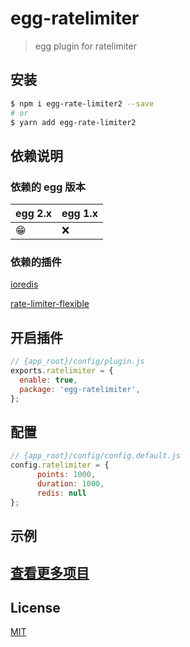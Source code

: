 # egg-ratelimiter

> egg plugin for ratelimiter

## 安装

```bash
$ npm i egg-rate-limiter2 --save
# or
$ yarn add egg-rate-limiter2
```

## 依赖说明

### 依赖的 egg 版本

egg 2.x | egg 1.x
--- | ---
😁 | ❌

### 依赖的插件

[ioredis](https://github.com/luin/ioredis)

[rate-limiter-flexible](https://github.com/animir/node-rate-limiter-flexible)

## 开启插件

```js
// {app_root}/config/plugin.js
exports.ratelimiter = {
  enable: true,
  package: 'egg-ratelimiter',
};
```

## 配置

```js
// {app_root}/config/config.default.js
config.ratelimiter = {
      points: 1000,
      duration: 1000,
      redis: null
};
```

## 示例

## [查看更多项目](https://www.undsky.com)

## License

[MIT](LICENSE)